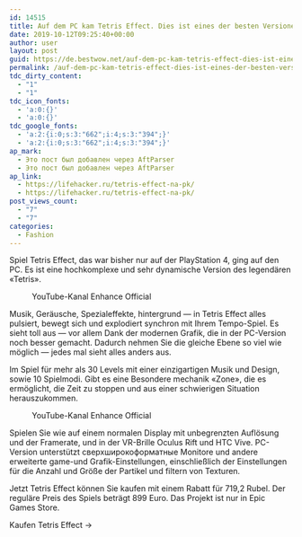 ```yaml
---
id: 14515
title: Auf dem PC kam Tetris Effect. Dies ist eines der besten Versionen des legendären Spiel
date: 2019-10-12T09:25:40+00:00
author: user
layout: post
guid: https://de.bestwow.net/auf-dem-pc-kam-tetris-effect-dies-ist-eines-der-besten-versionen-des-legend-ren-spiel/
permalink: /auf-dem-pc-kam-tetris-effect-dies-ist-eines-der-besten-versionen-des-legend-ren-spiel/
tdc_dirty_content:
  - "1"
  - "1"
tdc_icon_fonts:
  - 'a:0:{}'
  - 'a:0:{}'
tdc_google_fonts:
  - 'a:2:{i:0;s:3:"662";i:4;s:3:"394";}'
  - 'a:2:{i:0;s:3:"662";i:4;s:3:"394";}'
ap_mark:
  - Это пост был добавлен через AftParser
  - Это пост был добавлен через AftParser
ap_link:
  - https://lifehacker.ru/tetris-effect-na-pk/
  - https://lifehacker.ru/tetris-effect-na-pk/
post_views_count:
  - "7"
  - "7"
categories:
  - Fashion
---
```

Spiel Tetris Effect, das war bisher nur auf der PlayStation 4, ging auf den PC. Es ist eine hochkomplexe und sehr dynamische Version des legendären «Tetris».<figure><figcaption>YouTube-Kanal Enhance Official</figcaption></figure> 

Musik, Geräusche, Spezialeffekte, hintergrund — in Tetris Effect alles pulsiert, bewegt sich und explodiert synchron mit Ihrem Tempo-Spiel. Es sieht toll aus — vor allem Dank der modernen Grafik, die in der PC-Version noch besser gemacht. Dadurch nehmen Sie die gleiche Ebene so viel wie möglich — jedes mal sieht alles anders aus.

Im Spiel für mehr als 30 Levels mit einer einzigartigen Musik und Design, sowie 10 Spielmodi. Gibt es eine Besondere mechanik «Zone», die es ermöglicht, die Zeit zu stoppen und aus einer schwierigen Situation herauszukommen.<figure><figcaption>YouTube-Kanal Enhance Official</figcaption></figure> 

Spielen Sie wie auf einem normalen Display mit unbegrenzten Auflösung und der Framerate, und in der VR-Brille Oculus Rift und HTC Vive. PC-Version unterstützt сверхширокоформатные Monitore und andere erweiterte game-und Grafik-Einstellungen, einschließlich der Einstellungen für die Anzahl und Größe der Partikel und filtern von Texturen.</p> 

Jetzt Tetris Effect können Sie kaufen mit einem Rabatt für 719,2 Rubel. Der reguläre Preis des Spiels beträgt 899 Euro. Das Projekt ist nur in Epic Games Store.

Kaufen Tetris Effect →